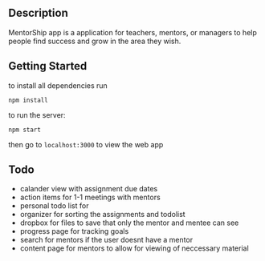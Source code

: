 ## Description

MentorShip app is a application for teachers, mentors, or managers to help people find success and grow in the area they wish. 

## Getting Started

to install all dependencies run 

`npm install`

to run the server:

`npm start` 

then go to `localhost:3000` to view the web app

## Todo
- calander view with assignment due dates
- action items for 1-1 meetings with mentors
- personal todo list for
- organizer for sorting the assignments and todolist
- dropbox for files to save that only the mentor and mentee can see
- progress page for tracking goals
- search for mentors if the user doesnt have a mentor
- content page for mentors to allow for viewing of neccessary material



